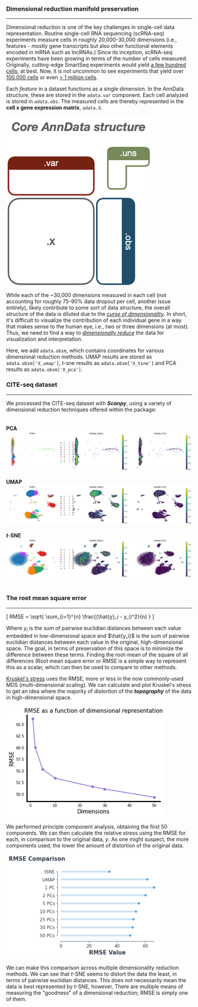### Dimensional reduction manifold preservation
---

Dimensional reduction is one of the key challenges in single-cell data representation. Routine single-cell RNA sequencing (scRNA-seq) experiments measure cells in roughly 20,000-30,000 dimensions (i.e., features - mostly gene transcripts but also other functional elements encoded in mRNA such as lncRNAs.) Since its inception, scRNA-seq experiments have been growing in terms of the number of cells measured. Originally, cutting-edge SmartSeq experiments would yield <a href="#">a few hundred cells</a>, at best. Now, it is not uncommon to see experiments that yield over <a href="https://www.nature.com/articles/s41586-018-0590-4">100,000 cells</a> or even <a href="https://www.10xgenomics.com/blog/our-13-million-single-cell-dataset-is-ready-to-download">> 1 million cells</a>.

Each *feature* in a dataset functions as a single dimension. In the AnnData structure, these are stored in the `adata.var` component. Each cell analyzed is stored in `adata.obs`. The measured cells are thereby represented in the **cell x gene expression matrix**, `adata.X`.

![AnnData Structure](./images/core_anndata.png)

While each of the ~30,000 dimensions measured in each cell (not accounting for roughly 75-90% data dropout per cell, another issue entirely), likely contribute to some sort of data structure, the overall structure of the data is diluted due to the <a href = "https://en.wikipedia.org/wiki/Curse_of_dimensionality">*curse of dimensionality*</a>. In short, it's difficult to visualize the contribution of each individual gene in a way that makes sense to the human eye, i.e., two or three dimensions (at most). Thus, we need to find a way to <a href = "https://en.wikipedia.org/wiki/Dimensionality_reduction">*dimensionally reduce*</a> the data for visualization and interpretation.

Here, we add `adata.obsm`, which contains coordinates for various dimensional reduction methods. UMAP results are stored as `adata.obsm['X_umap']`, *t*-sne results as `adata.obsm['X_tsne']` and PCA results as `adata.obsm['X_pca']`.

### CITE-seq dataset
---
We processed the CITE-seq dataset with ***Scanpy***, using a variety of dimensional reduction techniques offered within the package:
<br><br><br>
**PCA**
![CITE-seq PCA](./images/pca_citeseq.png)
<br><br>
**UMAP**
![CITE-seq UMAP](./images/umap_citeseq.png)
<br><br>
***t***-**SNE**
![CITE-seq tSNE](./images/tsne_citeseq.png)
<br><br>


### The root mean square error
---

\[
    RMSE = \sqrt{ \sum_{i=1}^{n} \frac{(\hat{y}_i - y_i)^2}{n} }
\]

Where $y_i$ is the sum of pairwise euclidian distances between each value embedded in low-dimensional space and $\hat{y_i}$ is the sum of pairwise euclidian distances between each value in the original, high-dimensional space. The goal, in terms of preservation of this space is to minimize the difference between these terms. Finding the root-mean of the square of all differences (Root mean square error or $RMSE$ is a simple way to represent this as a scalar, which can then be used to compare to other methods.  

<a href = "http://cda.psych.uiuc.edu/psychometrika_highly_cited_articles/kruskal_1964a.pdf">Kruskel's stress</a> uses the RMSE, more or less in the now commonly-used MDS (multi-dimensional scaling). We can calculate and plot Kruskel's stress to get an idea where the majority of distortion of the ***topography*** of the data in high-dimensional space.

![RMSE PCA CITE-seq](./images/rmse_citeseq.png)

We performed principle component analysis, obtaining the first 50 components. We can then calculate the relative stress using the RMSE for each, in comparison to the original data, $y$. As one might suspect, the more components used, the lower the amount of distortion of the original data.

![RMSE comparison](./images/rmse_comparison.png)

We can make this comparison across multiple dimensionality reduction methods. We can see that *t*-SNE seems to distort the data the least, in terms of pairwise euclidian distances. This does not necessarily mean the data is best represented by *t*-SNE, however. There are multiple means of measuring the "goodness" of a dimensional reduction; RMSE is simply one of them. 

